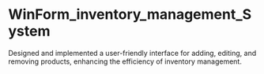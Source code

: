 # WinForm_inventory_management_System
 Designed and implemented a user-friendly interface for adding, editing, and removing  products, enhancing the efficiency of inventory management.
